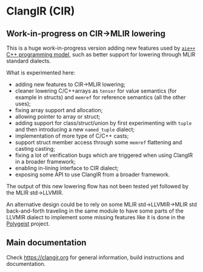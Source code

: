 # ClangIR (CIR)

## Work-in-progress on CIR→MLIR lowering

This is a huge work-in-progress version adding new features used by [`aie++` C++
programming model](https://github.com/keryell/mlir-aie/tree/clangir), such as
better support for lowering through MLIR standard dialects.

What is experimented here:
- adding new features to CIR→MLIR lowering;
- cleaner lowering C/C++arrays as `tensor` for value semantics (for example in
  structs) and `memref` for reference semantics (all the other uses);
- fixing array support and allocation;
- allowing pointer to array or struct;
- adding support for class/struct/union by first experimenting with `tuple` and
  then introducing a new `named_tuple` dialect;
- implementation of more type of C/C++ casts;
- support struct member access through some `memref` flattening and casting
  casting;
- fixing a lot of verification bugs which are triggered when using ClangIR in a
  broader framework;
- enabling in-lining interface to CIR dialect;
- exposing some API to use ClangIR from a broader framework.

The output of this new lowering flow has not been tested yet followed by the
MLIR std→LLVMIR.

An alternative design could be to rely on some MLIR std→LLVMIR→MLIR std
back-and-forth traveling in the same module to have some parts of the LLVMIR
dialect to implement some missing features like it is done in the
[Polygeist](https://github.com/llvm/Polygeist) project.

## Main documentation

Check https://clangir.org for general information, build instructions and documentation.
